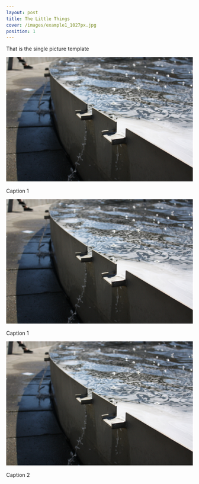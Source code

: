 ```yaml
---
layout: post
title: The Little Things
cover: /images/example1_1027px.jpg
position: 1
---
```


That is the single picture template

<div class="photo">
  <img src="/images/example1_1027px.jpg"/>
  <p>Caption 1</p>
</div>

<div class="photo">
  <div class="left">
    <img src="/images/example1_1027px.jpg"/>
    <p>Caption 1</p>
  </div>
  <div class="right">
    <img src="/images/example1_1027px.jpg"/>
    <p>Caption 2</p>
  </div>
</div>
